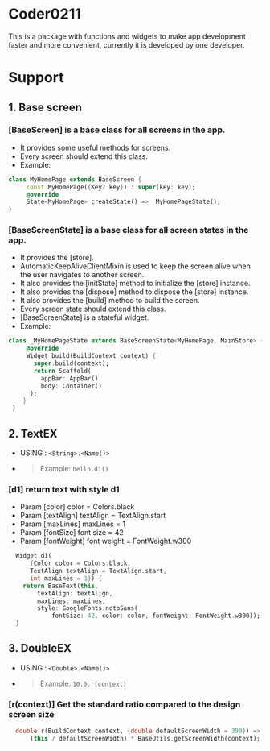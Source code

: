 # Coder0211

This is a package with functions and widgets to make app development faster and more convenient, currently it is developed by one developer.

# Support

## 1. Base screen

### [BaseScreen] is a base class for all screens in the app.

- It provides some useful methods for screens.
- Every screen should extend this class.
- Example:

```dart
class MyHomePage extends BaseScreen {
     const MyHomePage({Key? key}) : super(key: key);
     @override
     State<MyHomePage> createState() => _MyHomePageState();
}

```

### [BaseScreenState] is a base class for all screen states in the app.

- It provides the [store].
- AutomaticKeepAliveClientMixin is used to keep the screen alive when the user
  navigates to another screen.
- It also provides the [initState] method to initialize the [store] instance.
- It also provides the [dispose] method to dispose the [store] instance.
- It also provides the [build] method to build the screen.
- Every screen state should extend this class.
- [BaseScreenState] is a stateful widget.
- Example:

```dart
class _MyHomePageState extends BaseScreenState<MyHomePage, MainStore> {
     @override
     Widget build(BuildContext context) {
       super.build(context);
       return Scaffold(
         appBar: AppBar(),
         body: Container()
      );
    }
 }
```

## 2. TextEX

- USING : `<String>.<Name()>`
- > Example: `hello.d1()`

### [d1] return text with style d1

- Param [color] color = Colors.black
- Param [textAlign] textAlign = TextAlign.start
- Param [maxLines] maxLines = 1
- Param [fontSize] font size = 42
- Param [fontWeight] font weight = FontWeight.w300

```dart
  Widget d1(
      {Color color = Colors.black,
      TextAlign textAlign = TextAlign.start,
      int maxLines = 1}) {
    return BaseText(this,
        textAlign: textAlign,
        maxLines: maxLines,
        style: GoogleFonts.notoSans(
            fontSize: 42, color: color, fontWeight: FontWeight.w300));
  }
```

## 3. DoubleEX

- USING : `<Double>.<Name()>`
- > Example: `10.0.r(context)`

### [r(context)] Get the standard ratio compared to the design screen size

```dart
  double r(BuildContext context, {double defaultScreenWidth = 390}) =>
      (this / defaultScreenWidth) * BaseUtils.getScreenWidth(context);
```
